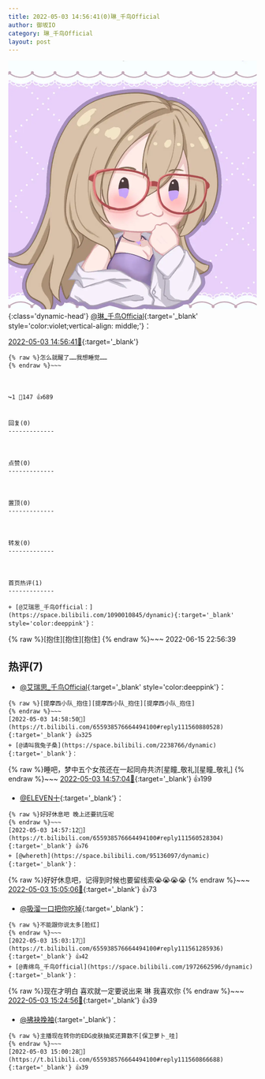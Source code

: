 ```yaml
---
title: 2022-05-03 14:56:41(0)琳_千鸟Official
author: 御坂IO
category: 琳_千鸟Official
layout: post
---
```


![img](/images/c0a88f85ebd0d056f37b114e0748e69556c8b488.jpg){:class='dynamic-head'}
[@琳_千鸟Official](https://space.bilibili.com/1620923329/dynamic){:target='_blank' style='color:violet;vertical-align: middle;'}：

[2022-05-03 14:56:41🔗](https://t.bilibili.com/655938576664494100){:target='_blank'}

~~~
{% raw %}怎么就醒了……我想睡觉……
{% endraw %}~~~



↪️1 💬147 👍689


回复(0)
-------------



点赞(0)
-------------



置顶(0)
-------------



转发(0)
-------------



首页热评(1)
-------------

+ [@艾瑞思_千鸟Official：](https://space.bilibili.com/1090010845/dynamic){:target='_blank' style='color:deeppink'}：
~~~
{% raw %}[抱住][抱住][抱住]
{% endraw %}~~~
2022-06-15 22:56:39


热评(7)
-------------

+ [@艾瑞思_千鸟Official](https://space.bilibili.com/1090010845/dynamic){:target='_blank' style='color:deeppink'}：
~~~
{% raw %}[提摩西小队_抱住][提摩西小队_抱住][提摩西小队_抱住]
{% endraw %}~~~
[2022-05-03 14:58:50🔗](https://t.bilibili.com/655938576664494100#reply111560880528){:target='_blank'} 👍325
+ [@请叫我兔子桑](https://space.bilibili.com/2238766/dynamic){:target='_blank'}：
~~~
{% raw %}睡吧，梦中五个女孩还在一起同舟共济[星瞳_敬礼][星瞳_敬礼]
{% endraw %}~~~
[2022-05-03 14:57:04🔗](https://t.bilibili.com/655938576664494100#reply111560663088){:target='_blank'} 👍199
+ [@ELEVEN十](https://space.bilibili.com/99263475/dynamic){:target='_blank'}：
~~~
{% raw %}好好休息吧 晚上还要抗压呢
{% endraw %}~~~
[2022-05-03 14:57:12🔗](https://t.bilibili.com/655938576664494100#reply111560528304){:target='_blank'} 👍76
+ [@whereth](https://space.bilibili.com/95136097/dynamic){:target='_blank'}：
~~~
{% raw %}好好休息吧，记得到时候也要留线索😭😭😭😭
{% endraw %}~~~
[2022-05-03 15:05:06🔗](https://t.bilibili.com/655938576664494100#reply111561278656){:target='_blank'} 👍73
+ [@吸溜一口把你吃掉](https://space.bilibili.com/477770581/dynamic){:target='_blank'}：
~~~
{% raw %}不能跟你说太多[脸红]
{% endraw %}~~~
[2022-05-03 15:03:17🔗](https://t.bilibili.com/655938576664494100#reply111561285936){:target='_blank'} 👍42
+ [@青绵鸟_千鸟Official](https://space.bilibili.com/1972662596/dynamic){:target='_blank'}：
~~~
{% raw %}现在才明白 喜欢就一定要说出来 琳 我喜欢你
{% endraw %}~~~
[2022-05-03 15:24:56🔗](https://t.bilibili.com/655938576664494100#reply111563315248){:target='_blank'} 👍39
+ [@拂袂挽袖](https://space.bilibili.com/320223158/dynamic){:target='_blank'}：
~~~
{% raw %}主播现在转你的EDG皮肤抽奖还算数不[保卫萝卜_哇]
{% endraw %}~~~
[2022-05-03 15:00:28🔗](https://t.bilibili.com/655938576664494100#reply111560866688){:target='_blank'} 👍39


